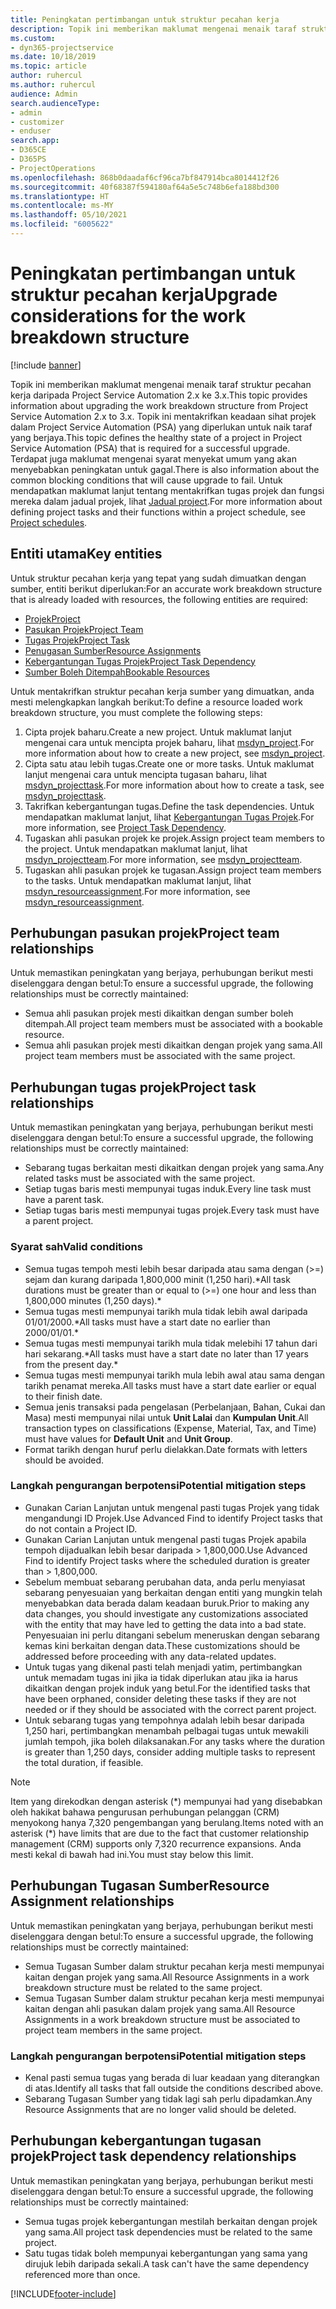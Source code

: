 ```yaml
---
title: Peningkatan pertimbangan untuk struktur pecahan kerja
description: Topik ini memberikan maklumat mengenai menaik taraf struktur pecahan kerja daripada Project Service Automation 2.x ke 3.x.
ms.custom:
- dyn365-projectservice
ms.date: 10/18/2019
ms.topic: article
author: ruhercul
ms.author: ruhercul
audience: Admin
search.audienceType:
- admin
- customizer
- enduser
search.app:
- D365CE
- D365PS
- ProjectOperations
ms.openlocfilehash: 868b0daadaf6cf96ca7bf847914bca8014412f26
ms.sourcegitcommit: 40f68387f594180af64a5e5c748b6efa188bd300
ms.translationtype: HT
ms.contentlocale: ms-MY
ms.lasthandoff: 05/10/2021
ms.locfileid: "6005622"
---
```

# <a name="upgrade-considerations-for-the-work-breakdown-structure"></a><span data-ttu-id="4f8e9-103">Peningkatan pertimbangan untuk struktur pecahan kerja</span><span class="sxs-lookup"><span data-stu-id="4f8e9-103">Upgrade considerations for the work breakdown structure</span></span>

[!include [banner](../includes/psa-now-project-operations.md)]

<span data-ttu-id="4f8e9-104">Topik ini memberikan maklumat mengenai menaik taraf struktur pecahan kerja daripada Project Service Automation 2.x ke 3.x.</span><span class="sxs-lookup"><span data-stu-id="4f8e9-104">This topic provides information about upgrading the work breakdown structure from Project Service Automation 2.x to 3.x.</span></span> <span data-ttu-id="4f8e9-105">Topik ini mentakrifkan keadaan sihat projek dalam Project Service Automation (PSA) yang diperlukan untuk naik taraf yang berjaya.</span><span class="sxs-lookup"><span data-stu-id="4f8e9-105">This topic defines the healthy state of a project in Project Service Automation (PSA) that is required for a successful upgrade.</span></span> <span data-ttu-id="4f8e9-106">Terdapat juga maklumat mengenai syarat menyekat umum yang akan menyebabkan peningkatan untuk gagal.</span><span class="sxs-lookup"><span data-stu-id="4f8e9-106">There is also information about the common blocking conditions that will cause upgrade to fail.</span></span> <span data-ttu-id="4f8e9-107">Untuk mendapatkan maklumat lanjut tentang mentakrifkan tugas projek dan fungsi mereka dalam jadual projek, lihat [Jadual project](project-creating.md).</span><span class="sxs-lookup"><span data-stu-id="4f8e9-107">For more information about defining project tasks and their functions within a project schedule, see [Project schedules](project-creating.md).</span></span>

## <a name="key-entities"></a><span data-ttu-id="4f8e9-108">Entiti utama</span><span class="sxs-lookup"><span data-stu-id="4f8e9-108">Key entities</span></span>
<span data-ttu-id="4f8e9-109">Untuk struktur pecahan kerja yang tepat yang sudah dimuatkan dengan sumber, entiti berikut diperlukan:</span><span class="sxs-lookup"><span data-stu-id="4f8e9-109">For an accurate work breakdown structure that is already loaded with resources, the following entities are required:</span></span>

- [<span data-ttu-id="4f8e9-110">Projek</span><span class="sxs-lookup"><span data-stu-id="4f8e9-110">Project</span></span>](/dynamics365/customerengagement/on-premises/developer/entities/msdyn_project)
- [<span data-ttu-id="4f8e9-111">Pasukan Projek</span><span class="sxs-lookup"><span data-stu-id="4f8e9-111">Project Team</span></span>](/dynamics365/customerengagement/on-premises/developer/entities/msdyn_projectteam)
- [<span data-ttu-id="4f8e9-112">Tugas Projek</span><span class="sxs-lookup"><span data-stu-id="4f8e9-112">Project Task</span></span>](/dynamics365/customerengagement/on-premises/developer/entities/msdyn_projecttask)
- [<span data-ttu-id="4f8e9-113">Penugasan Sumber</span><span class="sxs-lookup"><span data-stu-id="4f8e9-113">Resource Assignments</span></span>](/dynamics365/customerengagement/on-premises/developer/entities/msdyn_resourceassignment)
- [<span data-ttu-id="4f8e9-114">Kebergantungan Tugas Projek</span><span class="sxs-lookup"><span data-stu-id="4f8e9-114">Project Task Dependency</span></span>](/dynamics365/customerengagement/on-premises/developer/entities/msdyn_projecttaskdependency)
- [<span data-ttu-id="4f8e9-115">Sumber Boleh Ditempah</span><span class="sxs-lookup"><span data-stu-id="4f8e9-115">Bookable Resources</span></span>](/dynamics365/customerengagement/on-premises/developer/entities/bookableresource)

<span data-ttu-id="4f8e9-116">Untuk mentakrifkan struktur pecahan kerja sumber yang dimuatkan, anda mesti melengkapkan langkah berikut:</span><span class="sxs-lookup"><span data-stu-id="4f8e9-116">To define a resource loaded work breakdown structure, you must complete the following steps:</span></span>

1. <span data-ttu-id="4f8e9-117">Cipta projek baharu.</span><span class="sxs-lookup"><span data-stu-id="4f8e9-117">Create a new project.</span></span> <span data-ttu-id="4f8e9-118">Untuk maklumat lanjut mengenai cara untuk mencipta projek baharu, lihat [msdyn_project](/dynamics365/customerengagement/on-premises/developer/entities/msdyn_project).</span><span class="sxs-lookup"><span data-stu-id="4f8e9-118">For more information about how to create a new project, see [msdyn_project](/dynamics365/customerengagement/on-premises/developer/entities/msdyn_project).</span></span>
2. <span data-ttu-id="4f8e9-119">Cipta satu atau lebih tugas.</span><span class="sxs-lookup"><span data-stu-id="4f8e9-119">Create one or more tasks.</span></span> <span data-ttu-id="4f8e9-120">Untuk maklumat lanjut mengenai cara untuk mencipta tugasan baharu, lihat [msdyn_projecttask](/dynamics365/customerengagement/on-premises/developer/entities/msdyn_projecttask).</span><span class="sxs-lookup"><span data-stu-id="4f8e9-120">For more information about how to create a task, see [msdyn_projecttask](/dynamics365/customerengagement/on-premises/developer/entities/msdyn_projecttask).</span></span>
3. <span data-ttu-id="4f8e9-121">Takrifkan kebergantungan tugas.</span><span class="sxs-lookup"><span data-stu-id="4f8e9-121">Define the task dependencies.</span></span> <span data-ttu-id="4f8e9-122">Untuk mendapatkan maklumat lanjut, lihat [Kebergantungan Tugas Projek](/dynamics365/customerengagement/on-premises/developer/entities/msdyn_projecttaskdependency).</span><span class="sxs-lookup"><span data-stu-id="4f8e9-122">For more information, see [Project Task Dependency](/dynamics365/customerengagement/on-premises/developer/entities/msdyn_projecttaskdependency).</span></span>
4. <span data-ttu-id="4f8e9-123">Tugaskan ahli pasukan projek ke projek.</span><span class="sxs-lookup"><span data-stu-id="4f8e9-123">Assign project team members to the project.</span></span> <span data-ttu-id="4f8e9-124">Untuk mendapatkan maklumat lanjut, lihat [msdyn_projectteam](/dynamics365/customerengagement/on-premises/developer/entities/msdyn_projectteam).</span><span class="sxs-lookup"><span data-stu-id="4f8e9-124">For more information, see [msdyn_projectteam](/dynamics365/customerengagement/on-premises/developer/entities/msdyn_projectteam).</span></span>
5. <span data-ttu-id="4f8e9-125">Tugaskan ahli pasukan projek ke tugasan.</span><span class="sxs-lookup"><span data-stu-id="4f8e9-125">Assign project team members to the tasks.</span></span> <span data-ttu-id="4f8e9-126">Untuk mendapatkan maklumat lanjut, lihat [msdyn_resourceassignment](/dynamics365/customerengagement/on-premises/developer/entities/msdyn_resourceassignment).</span><span class="sxs-lookup"><span data-stu-id="4f8e9-126">For more information, see [msdyn_resourceassignment](/dynamics365/customerengagement/on-premises/developer/entities/msdyn_resourceassignment).</span></span>

## <a name="project-team-relationships"></a><span data-ttu-id="4f8e9-127">Perhubungan pasukan projek</span><span class="sxs-lookup"><span data-stu-id="4f8e9-127">Project team relationships</span></span>

<span data-ttu-id="4f8e9-128">Untuk memastikan peningkatan yang berjaya, perhubungan berikut mesti diselenggara dengan betul:</span><span class="sxs-lookup"><span data-stu-id="4f8e9-128">To ensure a successful upgrade, the following relationships must be correctly maintained:</span></span>
- <span data-ttu-id="4f8e9-129">Semua ahli pasukan projek mesti dikaitkan dengan sumber boleh ditempah.</span><span class="sxs-lookup"><span data-stu-id="4f8e9-129">All project team members must be associated with a bookable resource.</span></span>
- <span data-ttu-id="4f8e9-130">Semua ahli pasukan projek mesti dikaitkan dengan projek yang sama.</span><span class="sxs-lookup"><span data-stu-id="4f8e9-130">All project team members must be associated with the same project.</span></span> 

## <a name="project-task-relationships"></a><span data-ttu-id="4f8e9-131">Perhubungan tugas projek</span><span class="sxs-lookup"><span data-stu-id="4f8e9-131">Project task relationships</span></span>
<span data-ttu-id="4f8e9-132">Untuk memastikan peningkatan yang berjaya, perhubungan berikut mesti diselenggara dengan betul:</span><span class="sxs-lookup"><span data-stu-id="4f8e9-132">To ensure a successful upgrade, the following relationships must be correctly maintained:</span></span>

- <span data-ttu-id="4f8e9-133">Sebarang tugas berkaitan mesti dikaitkan dengan projek yang sama.</span><span class="sxs-lookup"><span data-stu-id="4f8e9-133">Any related tasks must be associated with the same project.</span></span>
- <span data-ttu-id="4f8e9-134">Setiap tugas baris mesti mempunyai tugas induk.</span><span class="sxs-lookup"><span data-stu-id="4f8e9-134">Every line task must have a parent task.</span></span>
- <span data-ttu-id="4f8e9-135">Setiap tugas baris mesti mempunyai tugas projek.</span><span class="sxs-lookup"><span data-stu-id="4f8e9-135">Every task must have a parent project.</span></span>

### <a name="valid-conditions"></a><span data-ttu-id="4f8e9-136">Syarat sah</span><span class="sxs-lookup"><span data-stu-id="4f8e9-136">Valid conditions</span></span>

- <span data-ttu-id="4f8e9-137">Semua tugas tempoh mesti lebih besar daripada atau sama dengan (>=) sejam dan kurang daripada 1,800,000 minit (1,250 hari).\*</span><span class="sxs-lookup"><span data-stu-id="4f8e9-137">All task durations must be greater than or equal to (>=) one hour and less than 1,800,000 minutes (1,250 days).\*</span></span>
- <span data-ttu-id="4f8e9-138">Semua tugas mesti mempunyai tarikh mula tidak lebih awal daripada 01/01/2000.\*</span><span class="sxs-lookup"><span data-stu-id="4f8e9-138">All tasks must have a start date no earlier than 2000/01/01.\*</span></span>
- <span data-ttu-id="4f8e9-139">Semua tugas mesti mempunyai tarikh mula tidak melebihi 17 tahun dari hari sekarang.\*</span><span class="sxs-lookup"><span data-stu-id="4f8e9-139">All tasks must have a start date no later than 17 years from the present day.\*</span></span>
- <span data-ttu-id="4f8e9-140">Semua tugas mesti mempunyai tarikh mula lebih awal atau sama dengan tarikh penamat mereka.</span><span class="sxs-lookup"><span data-stu-id="4f8e9-140">All tasks must have a start date earlier or equal to their finish date.</span></span>
- <span data-ttu-id="4f8e9-141">Semua jenis transaksi pada pengelasan (Perbelanjaan, Bahan, Cukai dan Masa) mesti mempunyai nilai untuk **Unit Lalai** dan **Kumpulan Unit**.</span><span class="sxs-lookup"><span data-stu-id="4f8e9-141">All transaction types on classifications (Expense, Material, Tax, and Time) must have values for **Default Unit** and **Unit Group**.</span></span>
- <span data-ttu-id="4f8e9-142">Format tarikh dengan huruf perlu dielakkan.</span><span class="sxs-lookup"><span data-stu-id="4f8e9-142">Date formats with letters should be avoided.</span></span>

### <a name="potential-mitigation-steps"></a><span data-ttu-id="4f8e9-143">Langkah pengurangan berpotensi</span><span class="sxs-lookup"><span data-stu-id="4f8e9-143">Potential mitigation steps</span></span>
- <span data-ttu-id="4f8e9-144">Gunakan Carian Lanjutan untuk mengenal pasti tugas Projek yang tidak mengandungi ID Projek.</span><span class="sxs-lookup"><span data-stu-id="4f8e9-144">Use Advanced Find to identify Project tasks that do not contain a Project ID.</span></span>
- <span data-ttu-id="4f8e9-145">Gunakan Carian Lanjutan untuk mengenal pasti tugas Projek apabila tempoh dijadualkan lebih besar daripada > 1,800,000.</span><span class="sxs-lookup"><span data-stu-id="4f8e9-145">Use Advanced Find to identify Project tasks where the scheduled duration is greater than > 1,800,000.</span></span>
- <span data-ttu-id="4f8e9-146">Sebelum membuat sebarang perubahan data, anda perlu menyiasat sebarang penyesuaian yang berkaitan dengan entiti yang mungkin telah menyebabkan data berada dalam keadaan buruk.</span><span class="sxs-lookup"><span data-stu-id="4f8e9-146">Prior to making any data changes, you should investigate any customizations associated with the entity that may have led to getting the data into a bad state.</span></span> <span data-ttu-id="4f8e9-147">Penyesuaian ini perlu ditangani sebelum meneruskan dengan sebarang kemas kini berkaitan dengan data.</span><span class="sxs-lookup"><span data-stu-id="4f8e9-147">These customizations should be addressed before proceeding with any data-related updates.</span></span>
- <span data-ttu-id="4f8e9-148">Untuk tugas yang dikenal pasti telah menjadi yatim, pertimbangkan untuk memadam tugas ini jika ia tidak diperlukan atau jika ia harus dikaitkan dengan projek induk yang betul.</span><span class="sxs-lookup"><span data-stu-id="4f8e9-148">For the identified tasks that have been orphaned, consider deleting these tasks if they are not needed or if they should be associated with the correct parent project.</span></span>
- <span data-ttu-id="4f8e9-149">Untuk sebarang tugas yang tempohnya adalah lebih besar daripada 1,250 hari, pertimbangkan menambah pelbagai tugas untuk mewakili jumlah tempoh, jika boleh dilaksanakan.</span><span class="sxs-lookup"><span data-stu-id="4f8e9-149">For any tasks where the duration is greater than 1,250 days, consider adding multiple tasks to represent the total duration, if feasible.</span></span>

> [!NOTE]
> <span data-ttu-id="4f8e9-150">Item yang direkodkan dengan asterisk (\*) mempunyai had yang disebabkan oleh hakikat bahawa pengurusan perhubungan pelanggan (CRM) menyokong hanya 7,320 pengembangan yang berulang.</span><span class="sxs-lookup"><span data-stu-id="4f8e9-150">Items noted with an asterisk (\*) have limits that are due to the fact that customer relationship management (CRM) supports only 7,320 recurrence expansions.</span></span> <span data-ttu-id="4f8e9-151">Anda mesti kekal di bawah had ini.</span><span class="sxs-lookup"><span data-stu-id="4f8e9-151">You must stay below this limit.</span></span>

## <a name="resource-assignment-relationships"></a><span data-ttu-id="4f8e9-152">Perhubungan Tugasan Sumber</span><span class="sxs-lookup"><span data-stu-id="4f8e9-152">Resource Assignment relationships</span></span>
<span data-ttu-id="4f8e9-153">Untuk memastikan peningkatan yang berjaya, perhubungan berikut mesti diselenggara dengan betul:</span><span class="sxs-lookup"><span data-stu-id="4f8e9-153">To ensure a successful upgrade, the following relationships must be correctly maintained:</span></span>

- <span data-ttu-id="4f8e9-154">Semua Tugasan Sumber dalam struktur pecahan kerja mesti mempunyai kaitan dengan projek yang sama.</span><span class="sxs-lookup"><span data-stu-id="4f8e9-154">All Resource Assignments in a work breakdown structure must be related to the same project.</span></span>
- <span data-ttu-id="4f8e9-155">Semua Tugasan Sumber dalam struktur pecahan kerja mesti mempunyai kaitan dengan ahli pasukan dalam projek yang sama.</span><span class="sxs-lookup"><span data-stu-id="4f8e9-155">All Resource Assignments in a work breakdown structure must be associated to project team members in the same project.</span></span>

### <a name="potential-mitigation-steps"></a><span data-ttu-id="4f8e9-156">Langkah pengurangan berpotensi</span><span class="sxs-lookup"><span data-stu-id="4f8e9-156">Potential mitigation steps</span></span>
- <span data-ttu-id="4f8e9-157">Kenal pasti semua tugas yang berada di luar keadaan yang diterangkan di atas.</span><span class="sxs-lookup"><span data-stu-id="4f8e9-157">Identify all tasks that fall outside the conditions described above.</span></span>  
- <span data-ttu-id="4f8e9-158">Sebarang Tugasan Sumber yang tidak lagi sah perlu dipadamkan.</span><span class="sxs-lookup"><span data-stu-id="4f8e9-158">Any Resource Assignments that are no longer valid should be deleted.</span></span>

## <a name="project-task-dependency-relationships"></a><span data-ttu-id="4f8e9-159">Perhubungan kebergantungan tugasan projek</span><span class="sxs-lookup"><span data-stu-id="4f8e9-159">Project task dependency relationships</span></span>
<span data-ttu-id="4f8e9-160">Untuk memastikan peningkatan yang berjaya, perhubungan berikut mesti diselenggara dengan betul:</span><span class="sxs-lookup"><span data-stu-id="4f8e9-160">To ensure a successful upgrade, the following relationships must be correctly maintained:</span></span>

- <span data-ttu-id="4f8e9-161">Semua tugas projek kebergantungan mestilah berkaitan dengan projek yang sama.</span><span class="sxs-lookup"><span data-stu-id="4f8e9-161">All project task dependencies must be related to the same project.</span></span>
- <span data-ttu-id="4f8e9-162">Satu tugas tidak boleh mempunyai kebergantungan yang sama yang dirujuk lebih daripada sekali.</span><span class="sxs-lookup"><span data-stu-id="4f8e9-162">A task can't have the same dependency referenced more than once.</span></span>


[!INCLUDE[footer-include](../includes/footer-banner.md)]